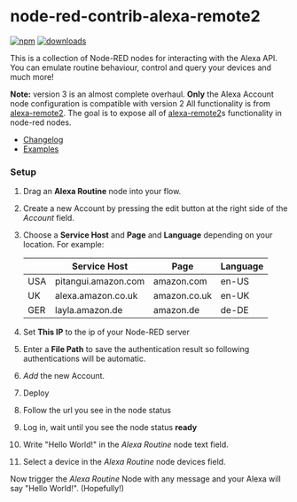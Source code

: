 # node-red-contrib-alexa-remote2

[![npm](https://img.shields.io/npm/v/node-red-contrib-alexa-remote2.svg)](https://www.npmjs.com/package/node-red-contrib-alexa-remote2) [![downloads](https://img.shields.io/npm/dt/node-red-contrib-alexa-remote2.svg)](https://www.npmjs.com/package/node-red-contrib-alexa-remote2)

This is a collection of Node-RED nodes for interacting with the Alexa API.
You can emulate routine behaviour, control and query your devices and much more!


**Note:** version 3 is an almost complete overhaul. **Only** the Alexa Account node configuration is compatible with version 2
All functionality is from [alexa-remote2](https://www.npmjs.com/package/alexa-remote2).
The goal is to expose all of [alexa-remote2](https://www.npmjs.com/package/alexa-remote2)s functionality in node-red nodes.

 - [Changelog](CHANGELOG.md)
 - [Examples](examples.md)

### **Setup**
1. Drag an **Alexa Routine** node into your flow.
2. Create a new Account by pressing the edit button at the right side of the *Account* field.
3. Choose a **Service Host** and **Page** and **Language** depending on your location. For example:

   |     | Service Host        | Page         | Language |
   |-----|---------------------|--------------|----------|
   | USA | pitangui.amazon.com | amazon.com   | en-US    |
   | UK  | alexa.amazon.co.uk  | amazon.co.uk | en-UK    |
   | GER | layla.amazon.de     | amazon.de    | de-DE    |
   
4. Set **This IP** to the ip of your Node-RED server
5. Enter a **File Path** to save the authentication result so following authentications will be 
automatic. 
6. *Add* the new Account.
7. Deploy
8. Follow the url you see in the node status
9. Log in, wait until you see the node status **ready**
10. Write "Hello World!" in the *Alexa Routine* node text field.
11. Select a device in the *Alexa Routine* node devices field.

Now trigger the *Alexa Routine* Node with any message and your Alexa will say "Hello World!". (Hopefully!)